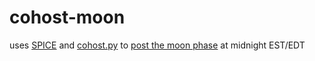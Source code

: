 # cohost-moon

uses [SPICE](https://naif.jpl.nasa.gov/naif/spiceconcept.html) and [cohost.py](https://github.com/valknight/Cohost.py) to [post the moon phase](https://cohost.org/themoon) at midnight EST/EDT